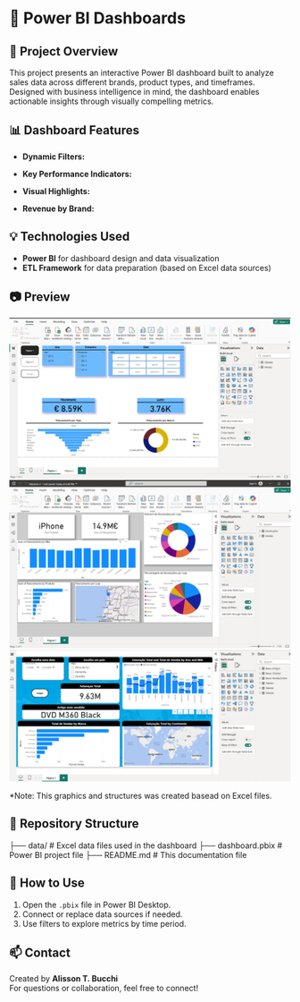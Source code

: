 # 🧮 Power BI Dashboards

## 📌 Project Overview
This project presents an interactive Power BI dashboard built to analyze sales data across different brands, product types, and timeframes. Designed with business intelligence in mind, the dashboard enables actionable insights through visually compelling metrics.

## 📊 Dashboard Features
- **Dynamic Filters:**  

- **Key Performance Indicators:**  

- **Visual Highlights:**  

- **Revenue by Brand:**  

## 💡 Technologies Used
- **Power BI** for dashboard design and data visualization  
- **ETL Framework** for data preparation (based on Excel data sources)  

## 📷 Preview
![Dashboard 1](<Screenshot 2025-08-03 200442.png>)
![Dashboard 2](<Screenshot 2025-08-04 194021.png>)
![Dashboard 3](<Screenshot 2025-08-04 194504.png>)

*Note: This graphics and structures was created basead on Excel files. 

## 📁 Repository Structure

├── data/                 # Excel data files used in the dashboard 
├── dashboard.pbix        # Power BI project file 
├── README.md             # This documentation file

## 🚀 How to Use
1. Open the `.pbix` file in Power BI Desktop.  
2. Connect or replace data sources if needed.  
3. Use filters to explore metrics by time period.  

## 📫 Contact
Created by **Alisson T. Bucchi**  
For questions or collaboration, feel free to connect!

